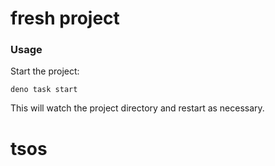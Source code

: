 # fresh project

### Usage

Start the project:

```
deno task start
```

This will watch the project directory and restart as necessary.
# tsos
